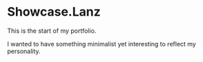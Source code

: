 # Showcase.Lanz
This is the start of my portfolio.

I wanted to have something minimalist yet interesting to reflect my personality.
